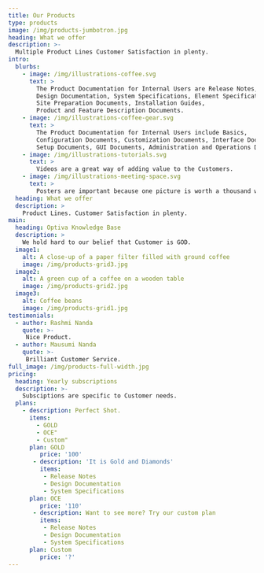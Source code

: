```yaml
---
title: Our Products
type: products
image: /img/products-jumbotron.jpg
heading: What we offer
description: >-
  Multiple Product Lines Customer Satisfaction in plenty.
intro:
  blurbs:
    - image: /img/illustrations-coffee.svg
      text: >
        The Product Documentation for Internal Users are Release Notes, 
        Design Documentation, System Specifications, Element Specifications, 
        Site Preparation Documents, Installation Guides, 
        Product and Feature Description Documents.
    - image: /img/illustrations-coffee-gear.svg
      text: >
        The Product Documentation for Internal Users include Basics, 
        Configuration Documents, Customization Documents, Interface Documents, 
        Setup Documents, GUI Documents, Administration and Operations Documentation.
    - image: /img/illustrations-tutorials.svg
      text: >
        Videos are a great way of adding value to the Customers.
    - image: /img/illustrations-meeting-space.svg
      text: >
        Posters are important because one picture is worth a thousand words.
  heading: What we offer
  description: >
    Product Lines. Customer Satisfaction in plenty.
main:
  heading: Optiva Knowledge Base
  description: >
    We hold hard to our belief that Customer is GOD.
  image1:
    alt: A close-up of a paper filter filled with ground coffee
    image: /img/products-grid3.jpg
  image2:
    alt: A green cup of a coffee on a wooden table
    image: /img/products-grid2.jpg
  image3:
    alt: Coffee beans
    image: /img/products-grid1.jpg
testimonials:
  - author: Rashmi Nanda
    quote: >- 
     Nice Product.  
  - author: Mausumi Nanda
    quote: >- 
     Brilliant Customer Service.    
full_image: /img/products-full-width.jpg
pricing:
  heading: Yearly subscriptions
  description: >- 
    Subsciptions are specific to Customer needs. 
  plans:
    - description: Perfect Shot.
      items:
        - GOLD
        - OCE"
        - Custom"    
      plan: GOLD
         price: '100'
       - description: 'It is Gold and Diamonds'
         items:
          - Release Notes
          - Design Documentation
          - System Specifications
      plan: OCE
         price: '110'
       - description: Want to see more? Try our custom plan
         items:
          - Release Notes
          - Design Documentation
          - System Specifications
      plan: Custom
         price: '?'
---
```





